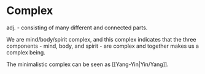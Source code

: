 # Complex
adj. - consisting of many different and connected parts.

We are mind/body/spirit complex, and this complex indicates that the three components - mind, body, and spirit - are complex and together makes us a complex being.

The minimalistic complex can be seen as [[Yang-Yin|Yin/Yang]].